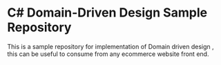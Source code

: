 # C# Domain-Driven Design Sample Repository
This is a sample repository for implementation of Domain driven design , this can be useful  to consume from any ecommerce website front end.
